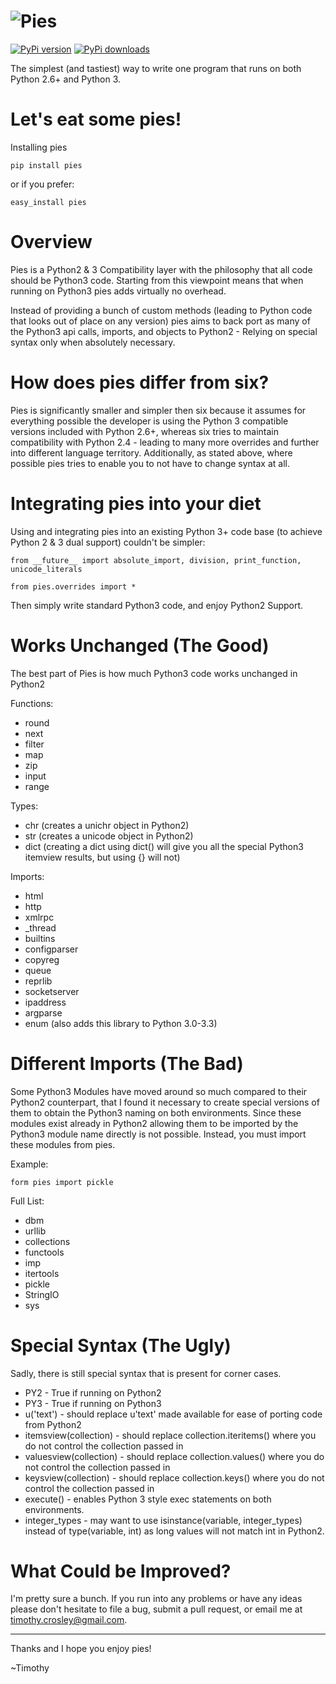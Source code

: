 ![Pies](https://raw.github.com/timothycrosley/pies/develop/logo.png)
====================
[![PyPi version](https://pypip.in/v/pies/badge.png)](https://crate.io/packages/pies/)
[![PyPi downloads](https://pypip.in/d/pies/badge.png)](https://crate.io/packages/pies/)

The simplest (and tastiest) way to write one program that runs on both Python 2.6+ and Python 3.

Let's eat some pies!
======================

Installing pies

    pip install pies

or if you prefer:

    easy_install pies

Overview
====================

Pies is a Python2 & 3 Compatibility layer with the philosophy that all code should be Python3 code.
Starting from this viewpoint means that when running on Python3 pies adds virtually no overhead.

Instead of providing a bunch of custom methods (leading to Python code that looks out of place on any version)
pies aims to back port as many of the Python3 api calls, imports, and objects to Python2 - Relying on special syntax
only when absolutely necessary.

How does pies differ from six?
====================

Pies is significantly smaller and simpler then six because it assumes for
everything possible the developer is using the Python 3 compatible versions included with Python 2.6+,
whereas six tries to maintain compatibility with Python 2.4 -
leading to many more overrides and further into different language territory.
Additionally, as stated above, where possible pies tries to enable you to not have to change syntax at all.

Integrating pies into your diet
======================

Using and integrating pies into an existing Python 3+ code base (to achieve Python 2 & 3 dual support) couldn't be simpler:

    from __future__ import absolute_import, division, print_function, unicode_literals

    from pies.overrides import *

Then simply write standard Python3 code, and enjoy Python2 Support.

Works Unchanged (The Good)
======================

The best part of Pies is how much Python3 code works unchanged in Python2

Functions:

- round
- next
- filter
- map
- zip
- input
- range

Types:

- chr (creates a unichr object in Python2)
- str (creates a unicode object in Python2)
- dict (creating a dict using dict() will give you all the special Python3 itemview results, but using {} will not)

Imports:

- html
- http
- xmlrpc
- _thread
- builtins
- configparser
- copyreg
- queue
- reprlib
- socketserver
- ipaddress
- argparse
- enum (also adds this library to Python 3.0-3.3)

Different Imports (The Bad)
======================

Some Python3 Modules have moved around so much compared to their Python2 counterpart, that I found it necessary to create special
versions of them to obtain the Python3 naming on both environments. Since these modules exist already in Python2
allowing them to be imported by the Python3 module name directly is not possible. Instead, you must import these
modules from pies.

Example:

    form pies import pickle

Full List:

- dbm
- urllib
- collections
- functools
- imp
- itertools
- pickle
- StringIO
- sys

Special Syntax (The Ugly)
======================

Sadly, there is still special syntax that is present for corner cases.

- PY2 - True if running on Python2
- PY3 - True if running on Python3
- u('text') - should replace u'text' made available for ease of porting code from Python2
- itemsview(collection) - should replace collection.iteritems() where you do not control the collection passed in
- valuesview(collection) - should replace collection.values() where you do not control the collection passed in
- keysview(collection) - should replace collection.keys() where you do not control the collection passed in
- execute() - enables Python 3 style exec statements on both environments.
- integer_types - may want to use isinstance(variable, integer_types) instead of type(variable, int) as long values will not match int in Python2.

What Could be Improved?
======================

I'm pretty sure a bunch. If you run into any problems or have any ideas please don't hesitate to file a bug, submit a pull request,
or email me at timothy.crosley@gmail.com.

--------------------------------------------

Thanks and I hope you enjoy pies!

~Timothy
